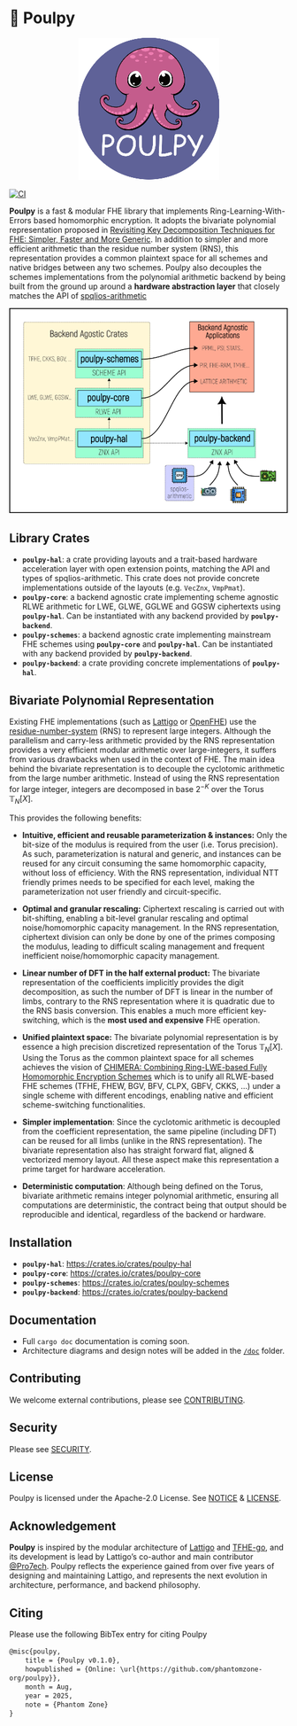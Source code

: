 
# 🐙 Poulpy

<p  align="center">
<img  src="poulpy.png"  />
</p>

[![CI](https://github.com/phantomzone-org/poulpy/actions/workflows/ci.yml/badge.svg?branch=main)](https://github.com/phantomzone-org/poulpy/actions/workflows/ci.yml)

**Poulpy** is a fast & modular FHE library that implements Ring-Learning-With-Errors based homomorphic encryption. It adopts the bivariate polynomial representation proposed in [Revisiting Key Decomposition Techniques for FHE: Simpler, Faster and More Generic](https://eprint.iacr.org/2023/771). In addition to simpler and more efficient arithmetic than the residue number system (RNS), this representation provides a common plaintext space for all schemes and native bridges between any two schemes. Poulpy also decouples the schemes implementations from the polynomial arithmetic backend by being built from the ground up around a **hardware abstraction layer** that closely matches the API of [spqlios-arithmetic](https://github.com/tfhe/spqlios-arithmetic)

<p  align="center">
<img  src="docs/lib_diagram.png"  />
</p>

## Library Crates

- **`poulpy-hal`**: a crate providing layouts and a trait-based hardware acceleration layer with open extension points, matching the API and types of spqlios-arithmetic. This crate does not provide concrete implementations outside of the layouts (e.g. `VecZnx`, `VmpPmat`).
- **`poulpy-core`**: a backend agnostic crate implementing scheme agnostic RLWE arithmetic for LWE, GLWE, GGLWE and GGSW ciphertexts using **`poulpy-hal`**. Can be instantiated with any backend provided by **`poulpy-backend`**.
- **`poulpy-schemes`**: a backend agnostic crate implementing mainstream FHE schemes using **`poulpy-core`** and **`poulpy-hal`**. Can be instantiated with any backend provided by **`poulpy-backend`**.
- **`poulpy-backend`**: a crate providing concrete implementations of **`poulpy-hal`**.

## Bivariate Polynomial Representation

Existing FHE implementations (such as [Lattigo](https://github.com/tuneinsight/lattigo) or [OpenFHE](https://github.com/openfheorg/openfhe-development)) use the [residue-number-system](https://en.wikipedia.org/wiki/Residue_number_system) (RNS) to represent large integers. Although the parallelism and carry-less arithmetic provided by the RNS representation provides a very efficient modular arithmetic over large-integers, it suffers from various drawbacks when used in the context of FHE. The main idea behind the bivariate representation is to decouple the cyclotomic arithmetic from the large number arithmetic. Instead of using the RNS representation for large integer, integers are decomposed in base $2^{-K}$ over the Torus $\mathbb{T}_{N}[X]$. 

This provides the following benefits:

- **Intuitive, efficient and reusable parameterization & instances:** Only the bit-size of the modulus is required from the user (i.e. Torus precision). As such, parameterization is natural and generic, and instances can be reused for any circuit consuming the same homomorphic capacity, without loss of efficiency. With the RNS representation, individual NTT friendly primes needs to be specified for each level, making the parameterization not user friendly and circuit-specific.

- **Optimal and granular rescaling:** Ciphertext rescaling is carried out with bit-shifting, enabling a bit-level granular rescaling and optimal noise/homomorphic capacity management. In the RNS representation, ciphertext division can only be done by one of the primes composing the modulus, leading to difficult scaling management and frequent inefficient noise/homomorphic capacity management.

- **Linear number of DFT in the half external product:** The bivariate representation of the coefficients implicitly provides the digit decomposition, as such the number of DFT is linear in the number of limbs, contrary to the RNS representation where it is quadratic due to the RNS basis conversion. This enables a much more efficient key-switching, which is the **most used and expensive** FHE operation. 

- **Unified plaintext space:** The bivariate polynomial representation is by essence a high precision discretized representation of the Torus $\mathbb{T}_{N}[X]$. Using the Torus as the common plaintext space for all schemes achieves the vision of [CHIMERA: Combining Ring-LWE-based Fully Homomorphic Encryption Schemes](https://eprint.iacr.org/2018/758) which is to unify all RLWE-based FHE schemes (TFHE, FHEW, BGV, BFV, CLPX, GBFV, CKKS, ...) under a single scheme with different encodings, enabling native and efficient scheme-switching functionalities.

- **Simpler implementation**: Since the cyclotomic arithmetic is decoupled from the coefficient representation, the same pipeline (including DFT) can be reused for all limbs (unlike in the RNS representation). The bivariate representation also has straight forward flat, aligned & vectorized memory layout. All these aspect make this representation a prime target for hardware acceleration.

- **Deterministic computation**: Although being defined on the Torus, bivariate arithmetic remains integer polynomial arithmetic, ensuring all computations are deterministic, the contract being that output should be reproducible and identical, regardless of the backend or hardware.

## Installation

- **`poulpy-hal`**: https://crates.io/crates/poulpy-hal
- **`poulpy-core`**: https://crates.io/crates/poulpy-core
- **`poulpy-schemes`**: https://crates.io/crates/poulpy-schemes
- **`poulpy-backend`**: https://crates.io/crates/poulpy-backend

## Documentation

* Full `cargo doc` documentation is coming soon.
* Architecture diagrams and design notes will be added in the [`/doc`](./doc) folder.

## Contributing

We welcome external contributions, please see [CONTRIBUTING](./CONTRIBUTING.md).

## Security

Please see [SECURITY](./SECURITY.md).

## License

Poulpy is licensed under the Apache-2.0 License. See [NOTICE](./NOTICE) & [LICENSE](./LICENSE).

## Acknowledgement

**Poulpy** is inspired by the modular architecture of [Lattigo](https://github.com/tuneinsight/lattigo) and [TFHE-go](https://github.com/sp301415/tfhe-go), and its development is lead by Lattigo’s co-author and main contributor [@Pro7ech](https://github.com/Pro7ech). Poulpy reflects the experience gained from over five years of designing and maintaining Lattigo, and represents the next evolution in architecture, performance, and backend philosophy.

## Citing
Please use the following BibTex entry for citing Poulpy

    @misc{poulpy,
	    title = {Poulpy v0.1.0},
	    howpublished = {Online: \url{https://github.com/phantomzone-org/poulpy}},
	    month = Aug,
	    year = 2025,
	    note = {Phantom Zone}
    }
